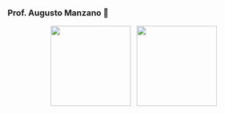### Prof. Augusto Manzano 👋

<p align="center">
<img height="160px" src="https://github-readme-stats.vercel.app/api/top-langs/?username=J-AugustoManzano&layout=compact&langs_count=16&theme=radical"/>&nbsp;&nbsp;
<img height="160px" src="https://github-readme-stats.vercel.app/api?username=J-AugustoManzano&count_private=true&show_icons=true&hide=issues&theme=radicall"/>
</p>
